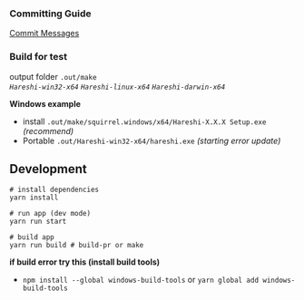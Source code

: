 ### Committing Guide

[Commit Messages](https://raw.githack.com/jaywcjlove/changelog-generator/dadc68a/index.html#getting-started)

### Build for test

output folder `.out/make`<br>
_`Hareshi-win32-x64` `Hareshi-linux-x64` `Hareshi-darwin-x64`_<br>

**Windows example**

-   install `.out/make/squirrel.windows/x64/Hareshi-X.X.X Setup.exe` _(recommend)_
-   Portable `.out/Hareshi-win32-x64/hareshi.exe` _(starting error update)_

## Development

```
# install dependencies
yarn install

# run app (dev mode)
yarn run start

# build app
yarn run build # build-pr or make
```

**if build error try this (install build tools)**

-   `npm install --global windows-build-tools` or `yarn global add windows-build-tools`

